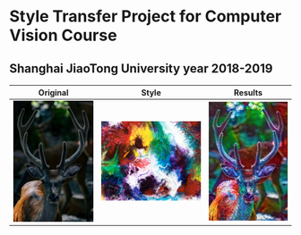 # Style Transfer Project for Computer Vision Course
## Shanghai JiaoTong University year 2018-2019


|         Original         |           Style           |          Results       |
:-------------------------:|:-------------------------:|:------------------------:
<img src="/Images/Deer.jpg">  | ![](/Images/Abstract2.jpg) |   ![](/Results/Result_Deer_Abstract2.jpg) 
